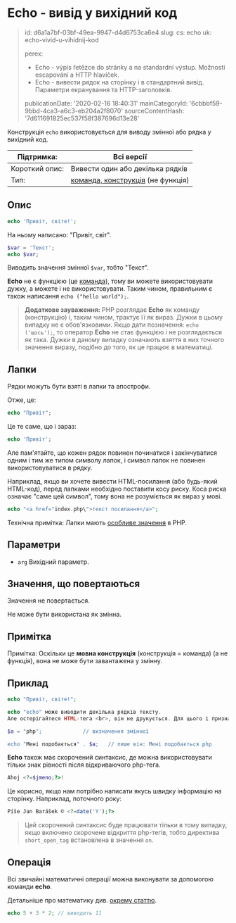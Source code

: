 Echo - вивід у вихідний код
===========================

> id: d6a1a7bf-03bf-49ea-9947-d4d6753ca6e4
> slug:
> 	cs: echo
> 	uk: echo-vivid-u-vihidnij-kod
> 
> perex:
> 	- Echo - výpis řetězce do stránky a na standardní výstup. Možnosti escapování a HTTP hlaviček.
> 	- Echo - вивести рядок на сторінку і в стандартний вивід. Параметри екранування та HTTP-заголовків.
> 
> publicationDate: '2020-02-16 18:40:31'
> mainCategoryId: '6cbbbf59-9bbd-4ca3-a6c3-eb204a2f8070'
> sourceContentHash: '7d611691825ec537f58f387696d13e28'

Конструкція `echo` використовується для виводу змінної або рядка у вихідний код.

| Підтримка: | Всі версії
|----------------|------
| Короткий опис: | Вивести один або декілька рядків
| Тип: | <a href="/commands-and-functions">команда, конструкція</a> (не функція)

Опис
-----

```php
echo 'Привіт, світе!';
```

На ньому написано: "Привіт, світ".

```php
$var = 'Текст';
echo $var;
```

Виводить значення змінної `$var`, тобто "Текст".

**Echo** не є функцією (це <a href="/commands-and-functions">команда</a>), тому ви можете використовувати дужку, а можете і не використовувати. Таким чином, правильним є також написання `echo ("hello world");`.

> **Додаткове зауваження:** PHP розглядає **Echo** як команду (конструкцію) і, таким чином, трактує її як вираз. Дужки в цьому випадку не є обов'язковими. Якщо дати позначення: `echo ('щось');`, то оператор **Echo** не стає функцією і не розглядається як така. Дужки в даному випадку означають взяття в них точного значення виразу, подібно до того, як це працює в математиці.

Лапки
--------

Рядки можуть бути взяті в лапки та апострофи.

Отже, це:

```php
echo "Привіт";
```

Це те саме, що і зараз:

```php
echo 'Привіт';
```

Але пам'ятайте, що кожен рядок повинен починатися і закінчуватися одним і тим же типом символу лапок, і символ лапок не повинен використовуватися в рядку.

Наприклад, якщо ви хочете вивести HTML-посилання (або будь-який HTML-код), перед лапками необхідно поставити косу риску. Коса риска означає "саме цей символ", тому вона не розуміється як вираз у мові.

```php
echo "<a href="index.php\">текст посилання</a>";
```

Технічна примітка: Лапки мають <a href="/quotation-meaning">особливе значення</a> в PHP.

Параметри
---------

- `arg` Вихідний параметр.

Значення, що повертаються
-----------------

Значення не повертається.

Не може бути використана як змінна.

Примітка
--------

Примітка: Оскільки це **мовна конструкція** (конструкція = команда) (а не функція), вона не може бути завантажена у змінну.

Приклад
-------

```php
echo "Привіт, світе!";

echo "echo" може виводити декілька рядків тексту.
Але остерігайтеся HTML-тега <br>, він не друкується. Для цього і призначена функція nl2br()".;

$a = "php";				// визначення змінної

echo "Мені подобається" . $a;	// пише він: Мені подобається php
```

**Echo** також має скорочений синтаксис, де можна використовувати тільки знак рівності після відкриваючого php-тега.

```php
Ahoj <?=$jmeno;?>!
```

Це корисно, якщо нам потрібно написати якусь швидку інформацію на сторінку. Наприклад, поточного року:

```php
Píše Jan Barášek © <?=date('Y');?>
```

> Цей скорочений синтаксис буде працювати тільки в тому випадку, якщо включено скорочене відкриття php-тегів, тобто директива `short_open_tag` встановлена в значення `on`.

Операція
-------

Всі звичайні математичні операції можна виконувати за допомогою команди **echo**.

Детальніше про математику див. <a href="/mathematics">окрему статтю</a>.

```php
echo 5 + 3 * 2; // виводить 11
```
